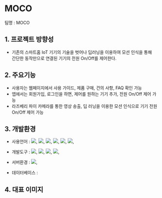 # MOCO
팀명 : MOCO
## 1. 프로젝트 방향성
- 기존의 스마트홈 IoT 기기의 기술을 벗어나 딥러닝을 이용하여 모션 인식을 통해<br> 간단한 동작만으로 연결된 기기의 전원 On/Off를 제어한다.

## 2. 주요기능
- 사용자는 웹페이지에서 사용 가이드, 제품 구매, 건의 사항, FAQ 확인 가능
- 앱에서는 회원가입, 로그인을 하면, 제어를 원하는 기기 추가, 전원 On/Off 제어 가능
- 라즈베리 파이 카메라를 통한 영상 송출, 딥 러닝을 이용한 모션 인식으로 기기 전원 On/Off 제어 가능

## 3. 개발환경
- 사용언어 : 
<img src="https://img.shields.io/badge/java-007396?style=flat-square&logo=java&logoColor=white"/>,
<img src="https://img.shields.io/badge/HTML-E34F26?style=flat-square&logo=HTML&logoColor=white"/>,
<img src="https://img.shields.io/badge/css3-1572B6?style=flat-square&logo=css3&logoColor=white"/>,
<img src="https://img.shields.io/badge/javascript-F7DF1E?style=flat-square&logo=javascript&logoColor=black"/>,
<img src="https://img.shields.io/badge/jquery-0769AD?style=flat-square&logo=jquery&logoColor=white"/>,
<img src="https://img.shields.io/badge/python-3776AB?style=flat-square&logo=python&logoColor=white"/>,

- 개발도구 : 
<img src="https://img.shields.io/badge/Eclipse IDE-2C2255?style=flat-square&logo=Eclipse IDE&logoColor=white"/>,
<img src="https://img.shields.io/badge/Android Studio-3DDC84?style=flat-square&logo=Android Studio&logoColor=white"/>,
<img src="https://img.shields.io/badge/Arduino-00979D?style=flat-square&logo=Arduino&logoColor=black"/>,
<img src="https://img.shields.io/badge/Jupyter-F37626?style=flat-square&logo=Jupyter&logoColor=black"/>,

- 서버환경 : 
<img src="https://img.shields.io/badge/Apache Tomcat-F8DC75?style=flat-square&logo=Apache Tomcat&logoColor=black"/>,

- 데이터베이스 : 

## 4. 대표 이미지
